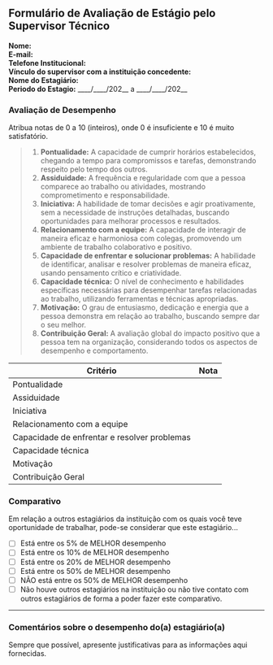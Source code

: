 ## Formulário de Avaliação de Estágio pelo Supervisor Técnico

**Nome:**  
**E-mail:**  
**Telefone Institucional:**  
**Vínculo do supervisor com a instituição concedente:**  
**Nome do Estagiário:**  
**Periodo do Estagio:** \_\_\_\_/\_\_\_\_/202\_\_ a \_\_\_\_/\_\_\_\_/202\_\_

<!-- Após o prenchimento enviar este formulário, assinado, por e-mail para thiagonobrega@computacao.ufcg.edu.br . -->

### Avaliação de Desempenho

Atribua notas de 0 a 10 (inteiros), onde 0 é insuficiente e 10 é muito satisfatório.

> 1. **Pontualidade:**  A capacidade de cumprir horários estabelecidos, chegando a tempo para compromissos e tarefas, demonstrando respeito pelo tempo dos outros.
> 1. **Assiduidade:**  A frequência e regularidade com que a pessoa comparece ao trabalho ou atividades, mostrando comprometimento e responsabilidade.
> 1. **Iniciativa:**  A habilidade de tomar decisões e agir proativamente, sem a necessidade de instruções detalhadas, buscando oportunidades para melhorar processos e resultados.
> 1. **Relacionamento com a equipe:**  A capacidade de interagir de maneira eficaz e harmoniosa com colegas, promovendo um ambiente de trabalho colaborativo e positivo.
> 1. **Capacidade de enfrentar e solucionar problemas:**  A habilidade de identificar, analisar e resolver problemas de maneira eficaz, usando pensamento crítico e criatividade.
> 1. **Capacidade técnica:** O nível de conhecimento e habilidades específicas necessárias para desempenhar tarefas relacionadas ao trabalho, utilizando ferramentas e técnicas apropriadas.
> 1. **Motivação:** O grau de entusiasmo, dedicação e energia que a pessoa demonstra em relação ao trabalho, buscando sempre dar o seu melhor.
> 1. **Contribuição Geral:** A avaliação global do impacto positivo que a pessoa tem na organização, considerando todos os aspectos de desempenho e comportamento.


| Critério                                     | Nota |
|----------------------------------------------|------|
| Pontualidade                                 |      |
| Assiduidade                                  |      |
| Iniciativa                                   |      |
| Relacionamento com a equipe                  |      |
| Capacidade de enfrentar e resolver problemas |      |
| Capacidade técnica                           |      |
| Motivação                                    |      |
| Contribuição Geral                           |      |


### Comparativo
Em relação a outros estagiários da instituição com os quais você teve oportunidade de trabalhar, pode-se considerar que este estagiário...

   - [ ] Está entre os 5% de MELHOR desempenho
   - [ ] Está entre os 10% de MELHOR desempenho
   - [ ] Está entre os 20% de MELHOR desempenho
   - [ ] Está entre os 50% de MELHOR desempenho
   - [ ] NÃO está entre os 50% de MELHOR desempenho
   - [ ] Não houve outros estagiários na instituição ou não tive contato com outros estagiários de forma
a poder fazer este comparativo.

---

### Comentários sobre o desempenho do(a) estagiário(a)
Sempre que possível, apresente justificativas para as informações aqui fornecidas.
